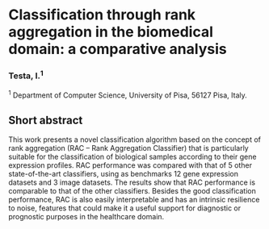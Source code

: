 # Classification through rank aggregation in the biomedical domain: a comparative analysis
### Testa, I.<sup>1</sup>
<sup>1</sup> Department of Computer Science, University of Pisa, 56127 Pisa, Italy.

## Short abstract
This work presents a novel classification algorithm based on the concept of rank aggregation (RAC – Rank Aggregation Classifier) that is particularly suitable for the classification of biological samples according to their gene expression profiles. RAC performance was compared with that of 5 other state-of-the-art classifiers, using as benchmarks 12 gene expression datasets and 3 image datasets. The results show that RAC performance is comparable to that of the other classifiers. Besides the good classification performance, RAC is also easily interpretable and has an intrinsic resilience to noise, features that could make it a useful support for diagnostic or prognostic purposes in the healthcare domain.
